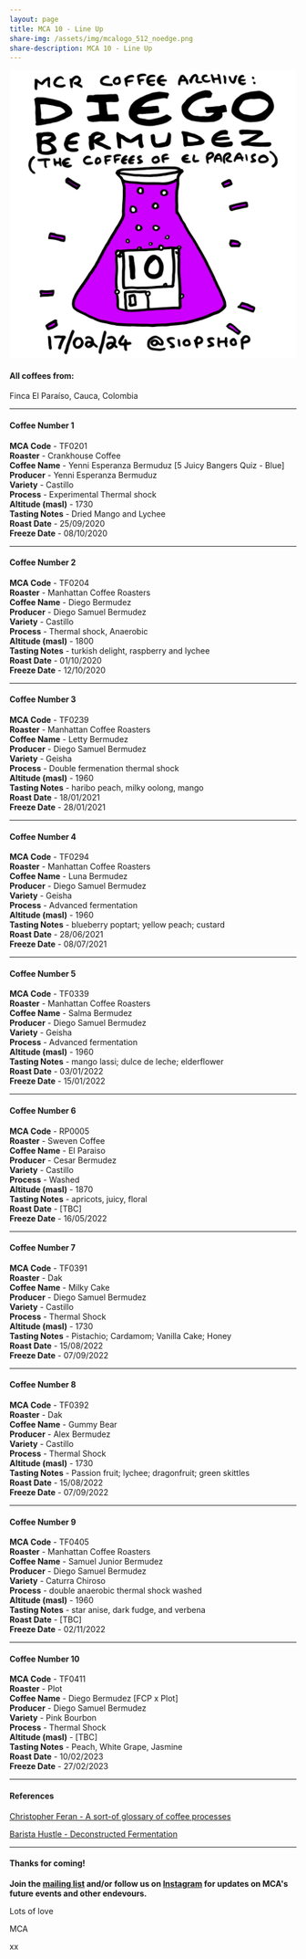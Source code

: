 ```yaml
---
layout: page
title: MCA 10 - Line Up
share-img: /assets/img/mcalogo_512_noedge.png
share-description: MCA 10 - Line Up
---
```

![MCA10 - Diego Bermudez](/assets/img/events/mca10_poster_final_1080px.png)

#### All coffees from:
Finca El Paraíso, Cauca, Colombia

---

#### Coffee Number 1

**MCA Code**	 - 	TF0201	  
**Roaster**	 - 	Crankhouse Coffee	  
**Coffee Name**	 - 	Yenni Esperanza Bermuduz [5 Juicy Bangers Quiz - Blue]	  
**Producer**	 - 	Yenni Esperanza Bermuduz	  
**Variety**	 - 	Castillo	  
**Process**	 - 	Experimental Thermal shock	  
**Altitude (masl)**	 - 	1730	  
**Tasting Notes**	 - 	Dried Mango and Lychee	  
**Roast Date**	 - 	25/09/2020	  
**Freeze Date**	 - 	08/10/2020	   	  

---

#### Coffee Number 2	

**MCA Code**	 - 	TF0204	  
**Roaster**	 - 	Manhattan Coffee Roasters	  
**Coffee Name**	 - 	Diego Bermudez	  
**Producer**	 - 	Diego Samuel Bermudez	  
**Variety**	 - 	Castillo	  
**Process**	 - 	Thermal shock, Anaerobic	  
**Altitude (masl)**	 - 	1800	  
**Tasting Notes**	 - 	turkish delight, raspberry and lychee	  
**Roast Date**	 - 	01/10/2020	  
**Freeze Date**	 - 	12/10/2020	  	  			
	
---

#### Coffee Number 3	

**MCA Code**	 - 	TF0239	  
**Roaster**	 - 	Manhattan Coffee Roasters	  
**Coffee Name**	 - 	Letty Bermudez	  
**Producer**	 - 	Diego Samuel Bermudez	  
**Variety**	 - 	Geisha	  
**Process**	 - 	Double fermenation thermal shock	  
**Altitude (masl)**	 - 	1960	  
**Tasting Notes**	 - 	haribo peach, milky oolong, mango	  
**Roast Date**	 - 	18/01/2021	  
**Freeze Date**	 - 	28/01/2021	  	  		
	
---

#### Coffee Number 4

**MCA Code**	 - 	TF0294	  
**Roaster**	 - 	Manhattan Coffee Roasters	  
**Coffee Name**	 - 	Luna Bermudez	  
**Producer**	 - 	Diego Samuel Bermudez	  
**Variety**	 - 	Geisha	  
**Process**	 - 	Advanced fermentation	  
**Altitude (masl)**	 - 	1960	  
**Tasting Notes**	 - 	blueberry poptart; yellow peach; custard	  
**Roast Date**	 - 	28/06/2021	  
**Freeze Date**	 - 	08/07/2021	  	  		

---

#### Coffee Number 5

**MCA Code**	 - 	TF0339	  
**Roaster**	 - 	Manhattan Coffee Roasters	  
**Coffee Name**	 - 	Salma Bermudez	  
**Producer**	 - 	Diego Samuel Bermudez	  
**Variety**	 - 	Geisha	  
**Process**	 - 	Advanced fermentation	  
**Altitude (masl)**	 - 	1960	  
**Tasting Notes**	 - 	mango lassi; dulce de leche; elderflower	  
**Roast Date**	 - 	03/01/2022	  
**Freeze Date**	 - 	15/01/2022	  	  

---

#### Coffee Number 6	

**MCA Code**	 - 	RP0005	  
**Roaster**	 - 	Sweven Coffee	  
**Coffee Name**	 - 	El Paraiso	  
**Producer**	 - 	Cesar Bermudez	  
**Variety**	 - 	Castillo	  
**Process**	 - 	Washed	  
**Altitude (masl)**	 - 	1870	  
**Tasting Notes**	 - 	apricots, juicy, floral	  
**Roast Date**	 - 	[TBC]	  
**Freeze Date**	 - 	16/05/2022	  	  			

---

#### Coffee Number 7	

**MCA Code**	 - 	TF0391	  
**Roaster**	 - 	Dak	  
**Coffee Name**	 - 	Milky Cake	  
**Producer**	 - 	Diego Samuel Bermudez	  
**Variety**	 - 	Castillo	  
**Process**	 - 	Thermal Shock	  
**Altitude (masl)**	 - 	1730	  
**Tasting Notes**	 - 	Pistachio; Cardamom; Vanilla Cake; Honey	  
**Roast Date**	 - 	15/08/2022	  
**Freeze Date**	 - 	07/09/2022	  	  			

---

#### Coffee Number 8	

**MCA Code**	 - 	TF0392	  
**Roaster**	 - 	Dak	  
**Coffee Name**	 - 	Gummy Bear	  
**Producer**	 - 	Alex Bermudez	  
**Variety**	 - 	Castillo	  
**Process**	 - 	Thermal Shock	  
**Altitude (masl)**	 - 	1730	  
**Tasting Notes**	 - 	Passion fruit; lychee; dragonfruit; green skittles	  
**Roast Date**	 - 	15/08/2022	  
**Freeze Date**	 - 	07/09/2022	  		
	
---

#### Coffee Number 9	

**MCA Code**	 - 	TF0405	  
**Roaster**	 - 	Manhattan Coffee Roasters	  
**Coffee Name**	 - 	Samuel Junior Bermudez	  
**Producer**	 - 	Diego Samuel Bermudez	  
**Variety**	 - 	Caturra Chiroso	  
**Process**	 - 	double anaerobic thermal shock washed	  
**Altitude (masl)**	 - 	1960	  
**Tasting Notes**	 - 	star anise, dark fudge, and verbena	  
**Roast Date**	 - 	[TBC]	  
**Freeze Date**	 - 	02/11/2022	  		

---

#### Coffee Number 10

**MCA Code**	 - 	TF0411	  
**Roaster**	 - 	Plot	  
**Coffee Name**	 - 	Diego Bermudez [FCP x Plot]	  
**Producer**	 - 	Diego Samuel Bermudez	  
**Variety**	 - 	Pink Bourbon	  
**Process**	 - 	Thermal Shock	  
**Altitude (masl)**	 - 	[TBC]	  
**Tasting Notes**	 - 	Peach, White Grape, Jasmine	  
**Roast Date**	 - 	10/02/2023	  
**Freeze Date**	 - 	27/02/2023	  

---

#### References

[Christopher Feran - A sort-of glossary of coffee processes](https://christopherferan.com/2022/08/19/a-sort-of-glossary-of-coffee-processes/)

[Barista Hustle - Deconstructed Fermentation](https://www.baristahustle.com/blog/deconstructed-fermentation/)

---

#### Thanks for coming!

**Join the [mailing list](http://eepurl.com/gaXOT5) and/or follow us on [Instagram](https://www.instagram.com/manchestercoffeearchive) for updates on MCA's future events and other endevours.**

Lots of love

MCA

xx
